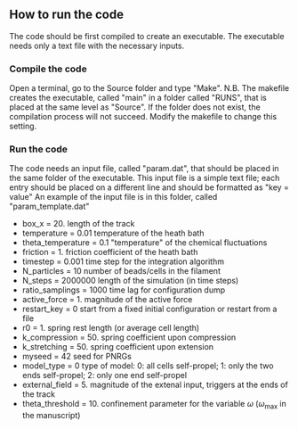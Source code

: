 ## How to run the code

The code should be first compiled to create an executable. The executable needs only a text file with the necessary inputs.

### Compile the code

Open a terminal, go to the Source folder and type "Make". 
N.B. The makefile creates the executable, called "main" in a folder called "RUNS", that is placed at the same level as "Source". If the folder does not exist, the compilation process will not succeed. 
Modify the makefile to change this setting.

### Run the code

The code needs an input file, called "param.dat", that should be placed in the same folder of the executable. This input file is a simple text file; each entry should be placed on a different line and should be formatted as "key = value"
An example of the input file is in this folder, called "param_template.dat"
- box_x = 20.                 length of the track
- temperature = 0.01          temperature of the heath bath 
- theta_temperature = 0.1     "temperature" of the chemical fluctuations
- friction = 1.               friction coefficient of the heath bath 
- timestep = 0.001            time step for the integration algorithm
- N_particles = 10            number of beads/cells in the filament
- N_steps = 2000000           length of the simulation (in time steps) 
- ratio_samplings = 1000      time lag for configuration dump            
- active_force = 1.           magnitude of the active force
- restart_key = 0             start from a fixed initial configuration or restart from a file 
- r0 = 1.                     spring rest length (or average cell length)
- k_compression = 50.         spring coefficient upon compression 
- k_stretching = 50.          spring coefficient upon extension
- myseed = 42                 seed for PNRGs
- model_type = 0              type of model: 0: all cells self-propel; 1: only the two ends self-propel; 2: only one end self-propel 
- external_field = 5.         magnitude of the extenal input, triggers at the ends of the track
- theta_threshold = 10.       confinement parameter for the variable $\omega$ ($\omega_{\mathrm{max}}$ in the manuscript)
